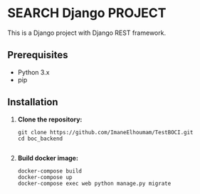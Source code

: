# SEARCH Django PROJECT

This is a Django project with Django REST framework.

## Prerequisites

- Python 3.x
- pip

## Installation

1. **Clone the repository:**

   ```
   git clone https://github.com/ImaneElhoumam/TestBOCI.git
   cd boc_backend


2. **Build docker image:**
   ```
   docker-compose build
   docker-compose up
   docker-compose exec web python manage.py migrate

 
